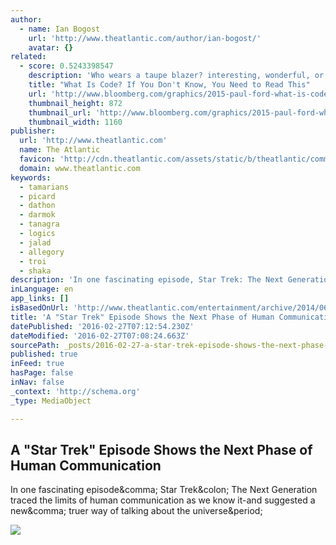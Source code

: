 ```yaml
---
author:
  - name: Ian Bogost
    url: 'http://www.theatlantic.com/author/ian-bogost/'
    avatar: {}
related:
  - score: 0.5243398547
    description: 'Who wears a taupe blazer? interesting, wonderful, or disturbing way. A computer is a clock with benefits. They all work the same, doing second-grade math, one step at a time: Tick, take a number and put it in box one. Tick, take another number, put it in box two.'
    title: "What Is Code? If You Don't Know, You Need to Read This"
    url: 'http://www.bloomberg.com/graphics/2015-paul-ford-what-is-code/'
    thumbnail_height: 872
    thumbnail_url: 'http://www.bloomberg.com/graphics/2015-paul-ford-what-is-code/images/promo.jpg'
    thumbnail_width: 1160
publisher:
  url: 'http://www.theatlantic.com'
  name: The Atlantic
  favicon: 'http://cdn.theatlantic.com/assets/static/b/theatlantic/common/img/favicon.ico'
  domain: www.theatlantic.com
keywords:
  - tamarians
  - picard
  - dathon
  - darmok
  - tanagra
  - logics
  - jalad
  - allegory
  - troi
  - shaka
description: 'In one fascinating episode, Star Trek: The Next Generation traced the limits of human communication as we know it-and suggested a new, truer way of talking about the universe.'
inLanguage: en
app_links: []
isBasedOnUrl: 'http://www.theatlantic.com/entertainment/archive/2014/06/star-trek-tng-and-the-limits-of-language-shaka-when-the-walls-fell/372107/'
title: 'A "Star Trek" Episode Shows the Next Phase of Human Communication'
datePublished: '2016-02-27T07:12:54.230Z'
dateModified: '2016-02-27T07:08:24.663Z'
sourcePath: _posts/2016-02-27-a-star-trek-episode-shows-the-next-phase-of-human-communic.md
published: true
inFeed: true
hasPage: false
inNav: false
_context: 'http://schema.org'
_type: MediaObject

---
```

<article style=""><h1>A "Star Trek" Episode Shows the Next Phase of Human Communication</h1><p>In one fascinating episode&amp;comma; Star Trek&amp;colon; The Next Generation traced the limits of human communication as we know it-and suggested a new&amp;comma; truer way of talking about the universe&amp;period;</p><img src="http://cdn.theatlantic.com/assets/media/img/mt/2014/06/darmoktop/lead_large.jpg" /></article>
